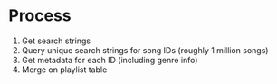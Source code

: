 # Process
1. Get search strings
2. Query unique search strings for song IDs (roughly 1 million songs)
3. Get metadata for each ID (including genre info)
4. Merge on playlist table
